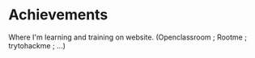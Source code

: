 # Achievements
Where I'm learning and training on website. (Openclassroom ; Rootme ; trytohackme ; ...)
